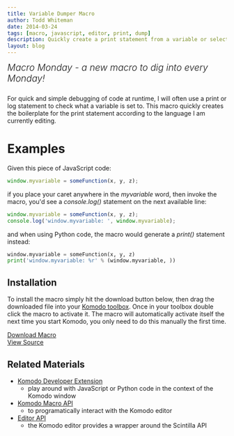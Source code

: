```yaml
---
title: Variable Dumper Macro
author: Todd Whiteman
date: 2014-03-24
tags: [macro, javascript, editor, print, dump]
description: Quickly create a print statement from a variable or selection of code. This is one of Todd's most frequently used macros!
layout: blog
---
```


<div class="centered">
<h2 style="font-weight: 300; margin: 10px 0 25px 0"><em>Macro Monday - a new macro to dig into every Monday!</em></h2>
</div>

For quick and simple debugging of code at runtime, I will often use a print or
log statement to check what a variable is set to. This macro quickly creates the
boilerplate for the print statement according to the language I am currently
editing.

# Examples

Given this piece of JavaScript code:

```javascript
window.myvariable = someFunction(x, y, z);
```

if you place your caret anywhere in the *myvariable* word, then invoke the
macro, you'd see a *console.log()* statement on the next available line:

```javascript
window.myvariable = someFunction(x, y, z);
console.log('window.myvariable: ', window.myvariable);
```

and when using Python code, the macro would generate a *print()* statement
instead:

```python
window.myvariable = someFunction(x, y, z)
print('window.myvariable: %r' % (window.myvariable, ))
```

## Installation

To install the macro simply hit the download button below, then drag the downloaded
file into your [Komodo toolbox](/framed/?http://docs.activestate.com/komodo/8.5/toolbox.html).
Once in your toolbox double click the macro to activate it. The macro will
automatically activate itself the next time you start Komodo, you only need to
do this manually the first time.

<div class="inline centered">
<a href="/files/macros/Variable_Dumper.komodotool" class="button primary">
    <i class="icon icon-download"></i>
    Download Macro
</a>
<div class="spacer-half"></div>
<span>
    <i class="icon icon-github"></i>
    <a href="https://github.com/Komodo/macros/blob/master/variable_dumper.js" target="_blank">View Source</a>
</span>
</div>

## Related Materials

* [Komodo Developer Extension](/framed/?http://community.activestate.com/node/1824)
  - play around with JavaScript or Python code in the context of the Komodo window
* [Komodo Macro API](/framed/?http://docs.activestate.com/komodo/8.5/macroapi.html)
  - to programatically interact with the Komodo editor
* [Editor API](http://www.scintilla.org/ScintillaDoc.html)
  - the Komodo editor provides a wrapper around the Scintilla API
